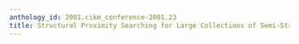 ```yaml
---
anthology_id: 2001.cikm_conference-2001.23
title: Structural Proximity Searching for Large Collections of Semi-Structured Data
---
```

